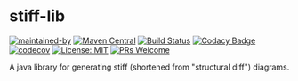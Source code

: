 # stiff-lib
[![maintained-by](https://img.shields.io/badge/Maintained%20by-Hadii%20Technologies-violet.svg)](https://hadii.ca) [![Maven Central](https://maven-badges.herokuapp.com/maven-central/com.github.hadii-tech/stiff-lib/badge.svg)](https://maven-badges.herokuapp.com/maven-central/com.github.hadii-tech/stiff-lib) [![Build Status](https://travis-ci.com/hadii-tech/stiff-lib.svg?branch=master)](https://travis-ci.com/hadii-tech/stiff-lib) [![Codacy Badge](https://app.codacy.com/project/badge/Grade/f52c429a0a514abf86d252fe263d7c17)](https://www.codacy.com/gh/hadii-tech/stiff-lib?utm_source=github.com&amp;utm_medium=referral&amp;utm_content=hadii-tech/stiff-lib&amp;utm_campaign=Badge_Grade) [![codecov](https://codecov.io/gh/hadii-tech/stiff-lib/branch/master/graph/badge.svg)](https://codecov.io/gh/hadii-tech/stiff-lib) [![License: MIT](https://img.shields.io/badge/License-MIT-yellow.svg)](https://opensource.org/licenses/MIT) [![PRs Welcome](https://img.shields.io/badge/PRs-welcome-brightgreen.svg?style=flat-square)](http://makeapullrequest.com)

A java library for generating stiff (shortened from "structural diff") diagrams. 








